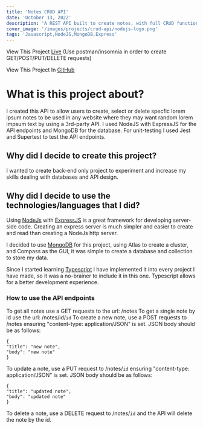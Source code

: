 ```yaml
---
title: 'Notes CRUD API'
date: 'October 13, 2022'
description: 'A REST API built to create notes, with full CRUD functionality.'
cover_image: '/images/projects/crud-api/nodejs-logo.png'
tags: 'Javascript,NodeJS,MongoDB,Express'
---
```

View This Project [Live](https://crud-rest-api.onrender.com/notes)
(Use postman/insomnia in order to create GET/POST/PUT/DELETE requests)

View This Project In [GitHub](https://github.com/DomDevs2000/REST-API)

# What is this project about?

I created this API to allow users to create, select or delete specfic lorem ipsum notes to be used in any website where
they may want random lorem impsum text by using a 3rd-party API. I used NodeJS with ExpressJS for the API endpoints and
MongoDB for the database. For unit-testing I used Jest and Supertest to test the API endpoints.

## Why did I decide to create this project?

I wanted to create back-end only project to experiment and increase my skills dealing with databases and API design.

## Why did I decide to use the technologies/languages that I did?

Using [NodeJs](https://nodejs.org/en/) with [ExpressJS](https://expressjs.com) is a great framework for developing
server-side code. Creating an express server is much simpler and easier to create and read than creating a NodeJs http server.

I decided to use [MongoDB](https://www.mongodb.com/) for this project, using Atlas to create a cluster, and Compass as
the GUI, it was simple to create a database and collection to store my data.

Since I started learning [Typescript](https://www.typescriptlang.org/) I have implemented it into every project I have
made, so
it was a no-brainer to include it in this one. Typescript allows for a better development experience.

### How to use the API endpoints

To get all notes use a GET requests to the url: /notes
To get a single note by id use the url: /notes/id/```id```
To create a new note, use a POST requests to /notes ensuring "content-type: application/JSON" is set. JSON body should
be as follows:

```
{
"title": "new note",
"body": "new note"
}
```

To update a note, use a PUT request to /notes/```id``` ensuring "content-type: application/JSON" is set. JSON body should
be as follows:

```
{
"title": "updated note",
"body": "updated note"
}
```

To delete a note, use a DELETE request to /notes/```id``` and the API will delete the note by the id.
